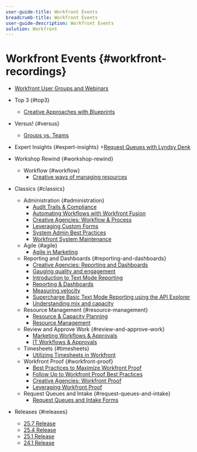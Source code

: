 ```yaml
---
user-guide-title: Workfront Events
breadcrumb-title: Workfront Events
user-guide-description: Workfront Events
solution: Workfront
---
```


# Workfront Events {#workfront-recordings}

+ [Workfront User Groups and Webinars](overview.md)

+ Top 3 {#top3}
  + [Creative Approaches with Blueprints](top3/blueprints.md)
+ Versus! {#versus}
  + [Groups vs. Teams](versus/groups-vs-teams.md)
+ Expert Insights {#expert-insights}
  +[Request Queues with Lyndsy Denk](expert-insights/request-queues.md)
+ Workshop Rewind {#workshop-rewind}
  + Workflow {#workflow}
      + [Creative ways of managing resources](classics/creative-ways-of-managing-resources.md)

<!--  + Planning {#planning}
  + Integrations {#integrations}
-->

+ Classics {#classics}
  + Administration {#administration}
    + [Audit Trails & Compliance](user-groups/audit-trails-and-compliance.md)
    + [Automating Workflows with Workfront Fusion](user-groups/automating-workflows-with-workfront-fusion.md)
    + [Creative Agencies: Workflow & Process](user-groups/creative-agencies-workflows-and-process.md)
    + [Leveraging Custom Forms](user-groups/leveraging-custom-forms.md)
    + [System Admin Best Practices](user-groups/system-admin-best-practices.md)
    + [Workfront System Maintenance](user-groups/workfront-system-maintenance.md)
  + Agile {#agile}
    + [Agile in Marketing](user-groups/agile-in-marketing.md)
  + Reporting and Dashboards {#reporting-and-dashboards}
    + [Creative Agencies: Reporting and Dashboards](user-groups/creative-agencies-reporting-and-dashboards.md)
    + [Gauging quality and engagement](classics/gauging-quality-and-engagement.md)
    + [Introduction to Text Mode Reporting](classics/introduction-to-text-mode-reporting.md)
    + [Reporting & Dashboards](user-groups/reporting-and-dashboards.md)
    + [Measuring velocity](classics/measuring-velocity.md)
    + [Supercharge Basic Text Mode Reporting using the API Explorer](classics/supercharge-basic-text-mode-reporting-using-the-api-explorer.md)
    + [Understanding mix and capacity](classics/understanding-mix-and-capacity.md)
  + Resource Management {#resource-management}
    + [Resource & Capacity Planning](user-groups/resource-and-capacity-planning.md)
    + [Resource Management](user-groups/resource-management.md)
  + Review and Approve Work {#review-and-approve-work}
    + [Marketing Workflows & Approvals](user-groups/marketing-workflows-and-approvals.md)
    + [IT Workflows & Approvals](user-groups/it-workflows-and-approvals.md)
  + Timesheets {#timesheets}
    + [Utilizing Timesheets in Workfront](user-groups/utilizing-timesheets-in-workfront.md)
  + Workfront Proof {#workfront-proof}
    + [Best Practices to Maximize Workfront Proof](classics/best-practices-to-maximize-workfront-proof.md)
    + [Follow Up to Workfront Proof Best Practices](classics/follow-up-to-workfront-proof-best-practices.md)
    + [Creative Agencies: Workfront Proof](user-groups/creative-agencies-workfront-proof.md)
    + [Leveraging Workfront Proof](user-groups/leveraging-workfront-proof.md)
  + Request Queues and Intake {#request-queues-and-intake}
    + [Request Queues and Intake Forms](user-groups/request-queues-and-intake-forms.md)

+ Releases {#releases}
  + [25.7 Release](releases/25-7-release-webinar.md)
  + [25.4 Release](releases/25-4-release-webinar.md)
  + [25.1 Release](releases/25-1-release-webinar.md)
  + [24.1 Release](releases/24-1-release-webinar.md)

